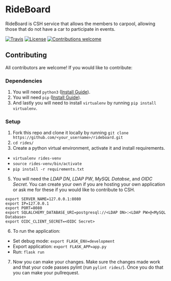 # RideBoard

RideBoard is CSH service that allows the members to carpool, allowing those that do not have a car to participate in events.

[![Travis](https://travis-ci.org/ag-ayush/rides.svg?branch=master)](https://travis-ci.org/ag-ayush/rides)
[![License](https://img.shields.io/github/license/mashape/apistatus.svg)](https://github.com/ag-ayush/rideboard/blob/master/LICENSE)
[![Contributions welcome](https://img.shields.io/badge/contributions-welcome-brightgreen.svg)](https://github.com/ag-ayush/rideboard/issues)

## Contributing
All contributors are welcome! If you would like to contribute:

### Dependencies
1. You will need `python3` ([Install Guide](https://docs.python-guide.org/starting/installation/#installation-guides)).
2. You will need `pip` ([Install Guide](https://packaging.python.org/tutorials/installing-packages/#ensure-you-can-run-pip-from-the-command-line)).
3. And lastly you will need to install `virtualenv` by running `pip install virtualenv`.

### Setup
1. Fork this repo and clone it locally by running `git clone https://github.com/<your_username>/rideboard.git`
2. `cd rides/`
2. Create a python virtual environment, activate it and install requirements.
  - `virtualenv rides-venv`
  - `source rides-venv/bin/activate`
  - `pip install -r requirements.txt`
5. You will need the _LDAP DN_, _LDAP PW_, _MySQL Databse_, and _OIDC Secret_. You can create your own if you are hosting your own application or ask me for these if you would like to contribute to CSH.
```
export SERVER_NAME=127.0.0.1:8080
export IP=127.0.0.1
export PORT=8080
export SQLALCHEMY_DATABASE_URI=postgresql://<LDAP DN>:<LDAP PW>@<MySQL Database>
export OIDC_CLIENT_SECRET=<OIDC Secret>
```
6. To run the application:
  - Set debug mode: `export FLASK_ENV=development`
  - Export application: `export FLASK_APP=app.py`
  - Run: `flask run`
7. Now you can make your changes. Make sure the changes made work and that your code passes pylint (run `pylint rides/`). Once you do that you can make your pullrequest.
